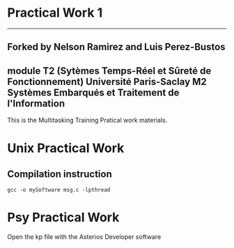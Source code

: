 # Practical Work 1
-----------------------------------------------------------
Forked by Nelson Ramirez and Luis Perez-Bustos
-----------------------------------------------------------
module T2 (Sytèmes Temps-Réel et Sûreté de Fonctionnement)
Université Paris-Saclay
M2 Systèmes Embarqués et Traitement de l'Information
-----------------------------------------------------------
This is the Multitasking Training Pratical work materials.

# Unix Practical Work

## Compilation instruction
```
gcc -o mySoftware msg.c -lpthread
```

# Psy Practical Work
Open the kp file with the Asterios Developer software
